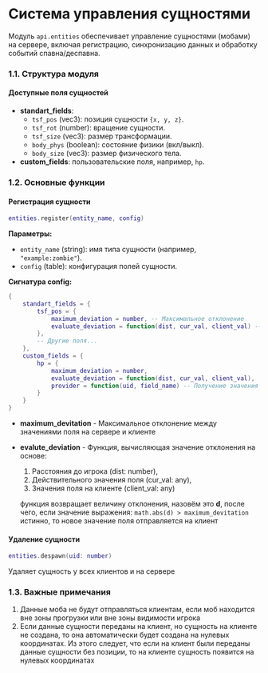 # Система управления сущностями

Модуль `api.entities` обеспечивает управление сущностями (мобами) на сервере, включая регистрацию, синхронизацию данных и обработку событий спавна/деспавна.

### 1.1. Структура модуля

#### Доступные поля сущностей
- **standart_fields**:
  - `tsf_pos` (vec3): позиция сущности `{x, y, z}`.
  - `tsf_rot` (number): вращение сущности.
  - `tsf_size` (vec3): размер трансформации.
  - `body_phys` (boolean): состояние физики (вкл/выкл).
  - `body_size` (vec3): размер физического тела.
- **custom_fields**: пользовательские поля, например, `hp`.

### 1.2. Основные функции

#### Регистрация сущности
```lua
entities.register(entity_name, config)
```
**Параметры:**
- `entity_name` (string): имя типа сущности (например, `"example:zombie"`).
- `config` (table): конфигурация полей сущности.

**Сигнатура config:**
```lua
{
    standart_fields = {
        tsf_pos = {
            maximum_deviation = number, -- Максимальное отклонение
            evaluate_deviation = function(dist, cur_val, client_val) -- Оценка отклонения
        },
        -- Другие поля...
    },
    custom_fields = {
        hp = {
            maximum_deviation = number,
            evaluate_deviation = function(dist, cur_val, client_val),
            provider = function(uid, field_name) -- Получение значения поля
        }
    }
}
```
- **maximum_devitation** - Максимальное отклонение между значениями поля на сервере и клиенте
- **evalute_deviation** - Функция, вычисляющая значение отклонения на основе:
    1. Расстояния до игрока (dist: number),
    2. Действительного значения поля (cur_val: any),
    3. Значения поля на клиенте (client_val: any)

    функция возвращает величину отклонения, назовём это **d**, после чего, если значение выражения: `math.abs(d) > maximum_devitation` истинно, то новое значение поля отправляется на клиент

#### Удаление сущности
```lua
entities.despawn(uid: number)
```
Удаляет сущность у всех клиентов и на сервере

### 1.3. Важные примечания
1. Данные моба не будут отправляться клиентам, если моб находится вне зоны прогрузки или вне зоны видимости игрока
2. Если данные сущности переданы на клиент, но сущность на клиенте не создана, то она автоматически будет создана на нулевых координатах. Из этого следует, что если на клиент были переданы данные сущности без позиции, то на клиенте сущность появится на нулевых координатах